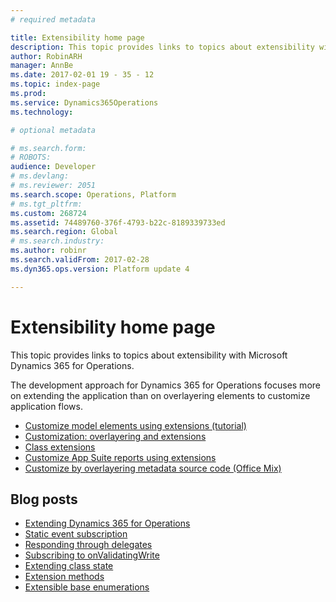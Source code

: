 ```yaml
---
# required metadata

title: Extensibility home page
description: This topic provides links to topics about extensibility with Microsoft Dynamics 365 for Operations.
author: RobinARH
manager: AnnBe
ms.date: 2017-02-01 19 - 35 - 12
ms.topic: index-page
ms.prod: 
ms.service: Dynamics365Operations
ms.technology: 

# optional metadata

# ms.search.form: 
# ROBOTS: 
audience: Developer
# ms.devlang: 
# ms.reviewer: 2051
ms.search.scope: Operations, Platform
# ms.tgt_pltfrm: 
ms.custom: 268724
ms.assetid: 74489760-376f-4793-b22c-8189339733ed
ms.search.region: Global
# ms.search.industry: 
ms.author: robinr
ms.search.validFrom: 2017-02-28
ms.dyn365.ops.version: Platform update 4

---
```


# Extensibility home page

This topic provides links to topics about extensibility with Microsoft Dynamics 365 for Operations.

The development approach for Dynamics 365 for Operations focuses more on extending the application than on overlayering elements to customize application flows.

-   [Customize model elements using extensions (tutorial)](customize-model-elements-extensions.md)
-   [Customization: overlayering and extensions](customization-overlayering-extensions.md)
-   [Class extensions](class-extensions.md)
-   [Customize App Suite reports using extensions](..\analytics\customize-app-suite-reports-with-extensions.md)
-   [Customize by overlayering metadata source code (Office Mix)](https://mix.office.com/watch/1ol6ov90jrd4w)

## Blog posts
-   [Extending Dynamics 365 for Operations](https://blogs.msdn.microsoft.com/mfp/2017/01/31/extending-dynamics-365-for-operations/)
-   [Static event subscription](https://blogs.msdn.microsoft.com/mfp/2015/12/10/x-in-ax7-static-event-subscription/)
-   [Responding through delegates](https://blogs.msdn.microsoft.com/mfp/2017/01/31/responding-through-delegates/)
-   [Subscribing to onValidatingWrite](https://blogs.msdn.microsoft.com/mfp/2017/01/31/subscribing-to-onvalidatingwrite/)
-   [Extending class state](https://blogs.msdn.microsoft.com/mfp/2017/01/31/extending-class-state/)
-   [Extension methods](https://blogs.msdn.microsoft.com/mfp/2015/12/15/x-in-ax7-extension-methods/)
-   [Extensible base enumerations](http://kashperuk.blogspot.dk/2016/09/development-tutorial-extensible-base.html)




